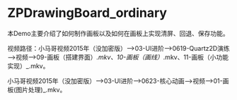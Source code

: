 # ZPDrawingBoard_ordinary
本Demo主要介绍了如何制作画板以及如何在画板上实现清屏、回退、保存功能。

视频路径：小马哥视频2015年（没加密版）——>03-UI进阶——>0619-Quartz2D演练——>视频——>09-画板（搭建界面）_.mkv、10-画板（画线）_.mkv、11-画板（小功能实现）_.mkv。

小马哥视频2015年（没加密版）——>03-UI进阶——>0623-核心动画——>视频——>01-画板(图片处理)_.mkv。
